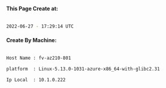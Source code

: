 
   
#### This Page Create at:

```bash

2022-06-27 - 17:29:14 UTC

```

#### Create By Machine:

```bash

Host Name : fv-az210-801

platform  : Linux-5.13.0-1031-azure-x86_64-with-glibc2.31

Ip Local  : 10.1.0.222

```

